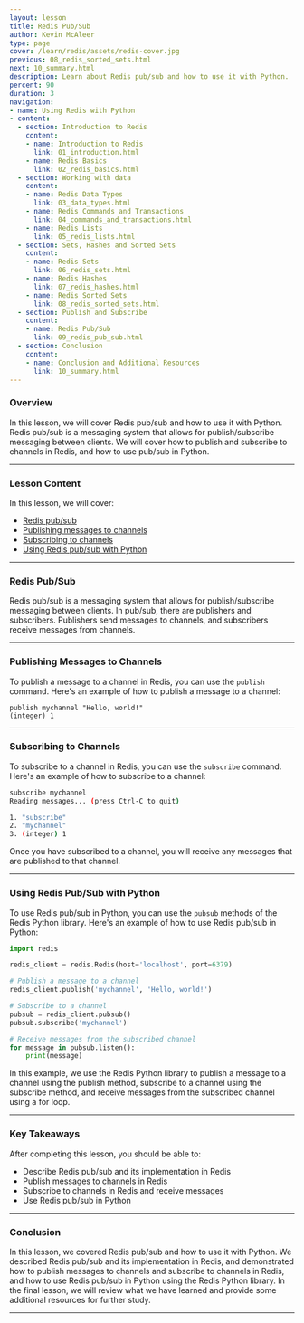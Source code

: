 ```yaml
---
layout: lesson
title: Redis Pub/Sub
author: Kevin McAleer
type: page
cover: /learn/redis/assets/redis-cover.jpg
previous: 08_redis_sorted_sets.html
next: 10_summary.html
description: Learn about Redis pub/sub and how to use it with Python.
percent: 90
duration: 3
navigation:
- name: Using Redis with Python
- content:
  - section: Introduction to Redis
    content:
    - name: Introduction to Redis
      link: 01_introduction.html
    - name: Redis Basics
      link: 02_redis_basics.html
  - section: Working with data
    content:
    - name: Redis Data Types
      link: 03_data_types.html
    - name: Redis Commands and Transactions
      link: 04_commands_and_transactions.html
    - name: Redis Lists
      link: 05_redis_lists.html
  - section: Sets, Hashes and Sorted Sets
    content:
    - name: Redis Sets
      link: 06_redis_sets.html
    - name: Redis Hashes
      link: 07_redis_hashes.html
    - name: Redis Sorted Sets
      link: 08_redis_sorted_sets.html
  - section: Publish and Subscribe
    content:
    - name: Redis Pub/Sub
      link: 09_redis_pub_sub.html
  - section: Conclusion
    content:
    - name: Conclusion and Additional Resources
      link: 10_summary.html
---
```



<!-- ![Cover photo of Redis pub/sub](assets/redis-pubsub.jpg){:class="cover"} -->

### Overview

In this lesson, we will cover Redis pub/sub and how to use it with Python. Redis pub/sub is a messaging system that allows for publish/subscribe messaging between clients. We will cover how to publish and subscribe to channels in Redis, and how to use pub/sub in Python.

---

### Lesson Content

In this lesson, we will cover:

* [Redis pub/sub](#redis-pubsub)
* [Publishing messages to channels](#publishing-messages-to-channels)
* [Subscribing to channels](#subscribing-to-channels)
* [Using Redis pub/sub with Python](#using-redis-pubsub-with-python)

---

### Redis Pub/Sub

Redis pub/sub is a messaging system that allows for publish/subscribe messaging between clients. In pub/sub, there are publishers and subscribers. Publishers send messages to channels, and subscribers receive messages from channels.

---

### Publishing Messages to Channels

To publish a message to a channel in Redis, you can use the `publish` command. Here's an example of how to publish a message to a channel:

```redis
publish mychannel "Hello, world!"
(integer) 1
```

---

### Subscribing to Channels

To subscribe to a channel in Redis, you can use the `subscribe` command. Here's an example of how to subscribe to a channel:

```bash
subscribe mychannel
Reading messages... (press Ctrl-C to quit)

1. "subscribe"
2. "mychannel"
3. (integer) 1
```

Once you have subscribed to a channel, you will receive any messages that are published to that channel.

---

### Using Redis Pub/Sub with Python

To use Redis pub/sub in Python, you can use the `pubsub` methods of the Redis Python library. Here's an example of how to use Redis pub/sub in Python:

```python
import redis

redis_client = redis.Redis(host='localhost', port=6379)

# Publish a message to a channel
redis_client.publish('mychannel', 'Hello, world!')

# Subscribe to a channel
pubsub = redis_client.pubsub()
pubsub.subscribe('mychannel')

# Receive messages from the subscribed channel
for message in pubsub.listen():
    print(message)
```

In this example, we use the Redis Python library to publish a message to a channel using the publish method, subscribe to a channel using the subscribe method, and receive messages from the subscribed channel using a for loop.

---

### Key Takeaways

After completing this lesson, you should be able to:

* Describe Redis pub/sub and its implementation in Redis
* Publish messages to channels in Redis
* Subscribe to channels in Redis and receive messages
* Use Redis pub/sub in Python

---

### Conclusion

In this lesson, we covered Redis pub/sub and how to use it with Python. We described Redis pub/sub and its implementation in Redis, and demonstrated how to publish messages to channels and subscribe to channels in Redis, and how to use Redis pub/sub in Python using the Redis Python library. In the final lesson, we will review what we have learned and provide some additional resources for further study.

---
